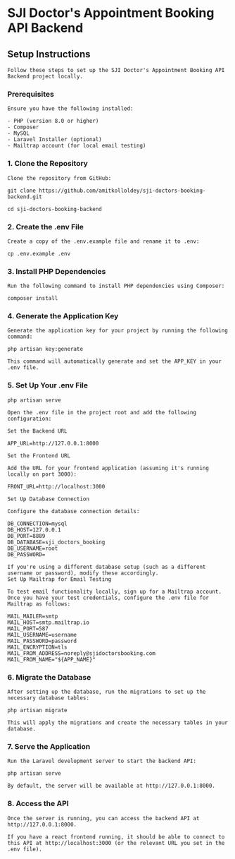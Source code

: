 # SJI Doctor's Appointment Booking API Backend

## Setup Instructions

    Follow these steps to set up the SJI Doctor's Appointment Booking API Backend project locally.

### Prerequisites

    Ensure you have the following installed:

    - PHP (version 8.0 or higher)
    - Composer
    - MySQL
    - Laravel Installer (optional)
    - Mailtrap account (for local email testing)

### 1. Clone the Repository

    Clone the repository from GitHub:

    git clone https://github.com/amitkolloldey/sji-doctors-booking-backend.git

    cd sji-doctors-booking-backend

### 2. Create the .env File

    Create a copy of the .env.example file and rename it to .env:

    cp .env.example .env

### 3. Install PHP Dependencies

    Run the following command to install PHP dependencies using Composer:

    composer install    

### 4. Generate the Application Key

    Generate the application key for your project by running the following command:

    php artisan key:generate

    This command will automatically generate and set the APP_KEY in your .env file.

###  5. Set Up Your .env File

    php artisan serve

    Open the .env file in the project root and add the following configuration:

    Set the Backend URL

    APP_URL=http://127.0.0.1:8000

    Set the Frontend URL

    Add the URL for your frontend application (assuming it's running locally on port 3000):

    FRONT_URL=http://localhost:3000

    Set Up Database Connection

    Configure the database connection details:

    DB_CONNECTION=mysql
    DB_HOST=127.0.0.1
    DB_PORT=8889
    DB_DATABASE=sji_doctors_booking
    DB_USERNAME=root
    DB_PASSWORD=

    If you're using a different database setup (such as a different username or password), modify these accordingly.
    Set Up Mailtrap for Email Testing

    To test email functionality locally, sign up for a Mailtrap account. Once you have your test credentials, configure the .env file for Mailtrap as follows:

    MAIL_MAILER=smtp
    MAIL_HOST=smtp.mailtrap.io
    MAIL_PORT=587
    MAIL_USERNAME=username
    MAIL_PASSWORD=password
    MAIL_ENCRYPTION=tls
    MAIL_FROM_ADDRESS=noreply@sjidoctorsbooking.com
    MAIL_FROM_NAME="${APP_NAME}"

### 6. Migrate the Database

    After setting up the database, run the migrations to set up the necessary database tables:

    php artisan migrate

    This will apply the migrations and create the necessary tables in your database.

### 7. Serve the Application

    Run the Laravel development server to start the backend API:

    php artisan serve

    By default, the server will be available at http://127.0.0.1:8000.

### 8. Access the API

    Once the server is running, you can access the backend API at http://127.0.0.1:8000.

    If you have a react frontend running, it should be able to connect to this API at http://localhost:3000 (or the relevant URL you set in the .env file).